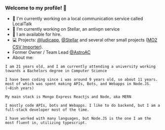 ### Welcome to my profile! 👋
- 🔭 I'm currently working on a local communication service called LocalTalk
- 🌱 I’m currently working on Stellar, an antivpn service
- 💼 I am available for hire.
- 💻 Projects: [@ludicapp](https://github.com/ludicapp), [@Stellar](https://github.com/Stellar-AntiVPN) and several other small projects ([MO2 CSV Importer](https://github.com/Cryogenetics/mo2-importer-web)).
- Former Owner / Team Lead [@AstroAC](https://github.com/Astro-Anticheat)
- About me:
```
I am 21 years old, and I am currently attending a university working towards a Bachelors degree in Computer Science

I have been coding since i was around 9 years old, so about 11 years.
most of which was spent making APIs, Bots, and Webapps in Node.JS. (~8ish years)

My main stack is Mongo Express Reactjs and Node, aka MERN
  
I mostly code APIs, bots and Webapps. I like to do backend, but I am a full-stack developer most of the time.

I have worked with many languages, but Node.JS is the one I am the most fluent in, utilizing typescript.

```
